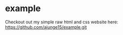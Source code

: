 # example

Checkout out my simple raw html and css website here: https://github.com/ajunge15/example.git
